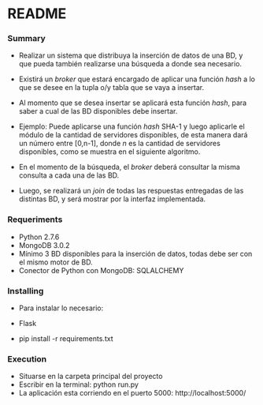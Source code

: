 # README #

### Summary ###

* Realizar un sistema que distribuya la inserción de datos de una BD, y que pueda también realizarse una búsqueda a donde sea necesario.

* Existirá un *broker* que estará encargado de aplicar una función *hash* a lo que se desee en la tupla o/y tabla que se vaya a insertar.

* Al momento que se desea insertar se aplicará esta función *hash*, para saber a cual de las BD disponibles debe insertar.

* Ejemplo: Puede aplicarse una función *hash* SHA-1 y luego aplicarle el módulo de la cantidad de servidores disponibles, de esta manera dará un número entre [0,n-1], donde *n* es la cantidad de servidores disponibles, como se muestra en el siguiente algoritmo.

* En el momento de la búsqueda, el *broker* deberá consultar la misma consulta a cada una de las BD.

* Luego, se realizará un *join* de todas las respuestas entregadas de las distintas BD, y será mostrar por la interfaz implementada.

### Requeriments ###

* Python 2.7.6
* MongoDB 3.0.2
* Mínimo 3 BD disponibles para la inserción de datos, todas debe ser con el mismo motor de BD.
* Conector de Python con MongoDB: SQLALCHEMY

### Installing ###

* Para instalar lo necesario:

* Flask
* pip install -r requirements.txt

### Execution ###

* Situarse en la carpeta principal del proyecto
* Escribir en la terminal: python run.py
* La aplicación esta corriendo en el puerto 5000: http://localhost:5000/

